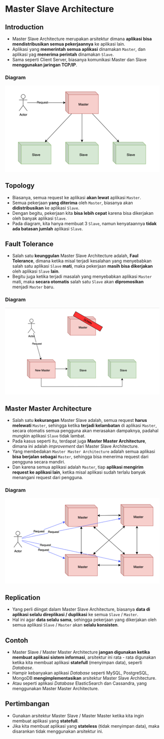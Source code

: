 # Master Slave Architecture

## Introduction

- Master Slave Architecture merupakan arsitektur dimana **aplikasi bisa mendistribusikan semua pekerjaannya** ke aplikasi lain.
- Aplikasi yang **memerintah semua aplikasi** dinamakan `Master`, dan aplikasi yag **menerima perintah** dinamakan `Slave`.
- Sama seperti Client Server, biasanya komunikasi Master dan Slave **menggunakan jaringan TCP/IP**.

### Diagram

![Diagram](./assets/section-09-01.png)

## Topology

- Biasanya, semua request ke aplikasi **akan lewat** aplikasi `Master`.
- Semua pekerjaan **yang diterima** oleh `Master`, biasanya akan **didistribusikan** ke aplikasi `Slave`.
- Dengan begitu, pekerjaan kita **bisa lebih cepat** karena bisa dikerjakan oleh banyak aplikasi `Slave`.
- Pada diagram, kita hanya membuat 3 `Slave`, namun kenyataannya **tidak ada batasan jumlah** aplikasi `Slave`.

## Fault Tolerance

- Salah satu **keunggulan** Master Slave Architecture adalah, **Faul Tolerance**, dimana ketika misal terjadi kesalahan yang menyebabkan salah satu aplikasi `Slave` **mati**, maka pekerjaan **masih bisa dikerjakan** oleh aplikasi `Slave` **lain**.
- Begitu juga ketika terjadi masalah yang menyebabkan aplikasi `Master` mati, maka **secara otomatis** salah satu `Slave` akan **dipromosikan** menjadi `Master` baru.

### Diagram

![Diagram](./assets/section-09-02.png)

## Master Master Architecture

- Salah satu **kekurangan** Master Slave adalah, semua request **harus melewati** `Master`, sehingga ketika **terjadi kelambatan** di aplikasi `Master`, secara otomatis semua pengguna akan merasakan dampaknya, padahal mungkin aplikasi `Slave` tidak lambat.
- Pada kasus seperti itu, terdapat juga **Master Master Architecture**, dimana ini adalah _improvement_ dari Master Slave Architecture.
- Yang membedakan `Master Master Architecture` adalah semua aplikasi **bisa berjalan sebagai** `Master`, sehingga bisa menerima request dari pengguna secara mandiri.
- Dan karena semua aplikasi adalah `Master`, tiap **aplikasi mengirim request ke aplikasi lain**, ketika misal aplikasi sudah terlalu banyak menangani request dari pengguna.

### Diagram

![Diagram](./assets/section-09-03.png)

## Replication

- Yang perli diingat dalam Master Slave Architecture, biasanya **data di aplikasi selalu direplikasi / duplikasi** ke semua `Slave` / `Master`.
- Hal ini agar **data selalu sama**, sehingga pekerjaan yang dikerjakan oleh semua aplikasi `Slave` / `Master` akan **selalu konsisten**.

## Contoh

- Master Slave / Master Master Architecture **jangan digunakan ketika membuat aplikasi sistem informasi**, arsitektur ini rata - rata digunakan ketika kita membuat aplikasi **statefull** (menyimpan data), seperti _Database_.
- Hampir kebanyakan aplikasi _Database_ seperti MySQL, PostgreSQL, MongoDB **mengimplementasikan** arsitektur Master Slave Architecture.
- Atau seperti aplikasi _Database_ ElasticSearch dan Cassandra, yang menggunakan Master Master Architecture.

## Pertimbangan

- Gunakan arsitektur Master Slave / Master Master ketika kita ingin membuat aplikasi yang **statefull**.
- Jika kita membuat aplikasi yang **stateless** (tidak menyimpan data), maka disarankan tidak menggunakan arsitektur ini.
